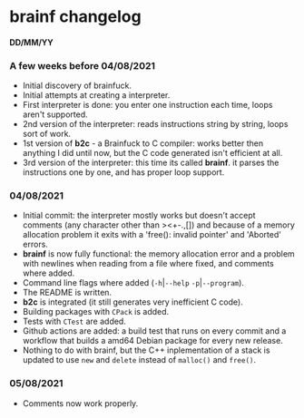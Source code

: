 # brainf changelog

#### DD/MM/YY

### A few weeks before 04/08/2021
- Initial discovery of brainfuck.
- Initial attempts at creating a interpreter.
- First interpreter is done: you enter one instruction each time, loops aren't supported.
- 2nd version of the interpreter: reads instructions string by string, loops sort of work.
- 1st version of **b2c** - a Brainfuck to C compiler: works better then anything I did until now, but the C code generated isn't efficient at all.
- 3rd version of the interpreter: this time its called **brainf**. it parses the instructions one by one, and has proper loop support.

### 04/08/2021
- Initial commit: the interpreter mostly works but doesn't accept comments (any character other than ><+-.,[]) and because of a memory allocation problem it exits with a 'free(): invalid pointer' and 'Aborted' errors.
- **brainf** is now fully functional: the memory allocation error and a problem with newlines when reading from a file where fixed, and comments where added.
- Command line flags where added (`-h`|`--help` `-p`|`--program`).
- The README is written.
- **b2c** is integrated (it still generates very inefficient C code).
- Building packages with `CPack` is added.
- Tests with `CTest` are added.
- Github actions are added: a build test that runs on every commit and a workflow that builds a amd64 Debian package for every new release.
- Nothing to do with brainf, but the C++ inplementation of a stack is updated to use `new` and `delete` instead of `malloc()` and `free()`.

### 05/08/2021
- Comments now work properly.

